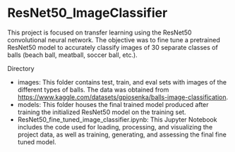 # ResNet50_ImageClassifier
This project is focused on transfer learning using the ResNet50 convolutional neural network. The objective was to fine tune a pretrained ResNet50 model to accurately classify images of 30 separate classes of balls (beach ball, meatball, soccer ball, etc.).

Directory
- images: This folder contains test, train, and eval sets with images of the different types of balls. The data was obtained from https://www.kaggle.com/datasets/gpiosenka/balls-image-classification.
- models: This folder houses the final trained model produced after training the initialized ResNet50 model on the training set.
- ResNet50_fine_tuned_image_classifier.ipynb: This Jupyter Notebook includes the code used for loading, processing, and visualizing the project data, as well as training, generating, and assessing the final fine tuned model.
